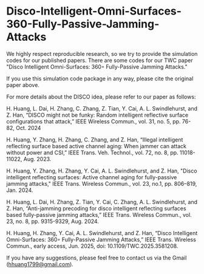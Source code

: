 # Disco-Intelligent-Omni-Surfaces-360-Fully-Passive-Jamming-Attacks
We highly respect reproducible research, so we try to provide the simulation codes for our published papers. There are some codes for our TWC paper "Disco Intelligent Omni-Surfaces: 360◦ Fully-Passive Jamming Attacks."

If you use this simulation code package in any way, please cite the original paper above.

For more details about the DISCO idea, please refer to our paper as follows:

H. Huang, L. Dai, H. Zhang, C. Zhang, Z. Tian, Y. Cai, A. L. Swindlehurst, and Z. Han, “DISCO might not be funky: Random intelligent reflective surface configurations that attack,” IEEE Wireless Commun., vol. 31, no. 5, pp. 76-82, Oct. 2024

H. Huang, Y. Zhang, H. Zhang, C. Zhang, and Z. Han, “Illegal intelligent reflecting surface based active channel aging: When jammer can attack without power and CSI,” IEEE Trans. Veh. Technol., vol. 72, no. 8, pp. 11018-11022, Aug. 2023.

H. Huang, Y. Zhang, H. Zhang, Y. Cai, A. L. Swindlehurst, and Z. Han, "Disco intelligent reflecting surfaces: Active channel aging for fully-passive jamming attacks," IEEE Trans. Wireless Commun., vol. 23, no.1, pp. 806–819, Jan. 2024.

H. Huang, L. Dai, H. Zhang, Z. Tian, Y. Cai, C. Zhang, A. L. Swindlehurst, and Z. Han, “Anti-jamming precoding for disco intelligent reflecting surfaces based fully-passive jamming attacks,” IEEE Trans. Wireless Commun., vol. 23, no. 8, pp. 9315-9329, Aug. 2024.

H. Huang, H. Zhang, Y. Cai, A. L. Swindlehurst, and Z. Han, “Disco Intelligent Omni-Surfaces: 360◦ Fully-Passive Jamming Attacks,” IEEE Trans. Wireless Commun., early access, Jun. 2025, doi: 10.1109/TWC.2025.3581208.

If you have any suggestions, please feel free to contact us via the Gmail (hhuang1799@gmail.com).
